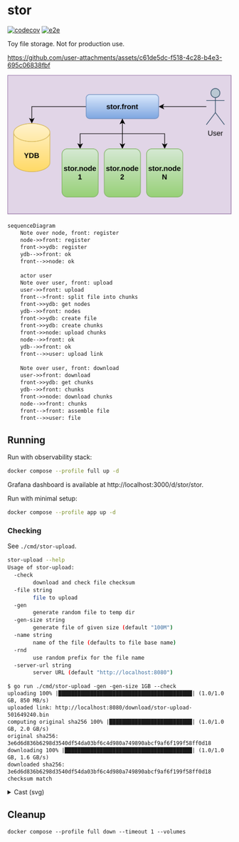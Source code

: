 # stor

[![codecov](https://codecov.io/gh/ernado/stor/graph/badge.svg?token=ULW7VAOOSP)](https://codecov.io/gh/ernado/stor)
[![e2e](https://github.com/ernado/stor/actions/workflows/e2e.yml/badge.svg)](https://github.com/ernado/stor/actions/workflows/e2e.yml)

Toy file storage. Not for production use.

https://github.com/user-attachments/assets/c61de5dc-f518-4c28-b4e3-695c06838fbf

![stor.svg](stor.svg)

```mermaid
sequenceDiagram
    Note over node, front: register
    node->>front: register
    front->>ydb: register
    ydb-->>front: ok
    front-->>node: ok

    actor user
    Note over user, front: upload
    user->>front: upload
    front-->front: split file into chunks
    front->>ydb: get nodes
    ydb-->>front: nodes
    front->>ydb: create file
    front->>ydb: create chunks
    front->>node: upload chunks
    node-->>front: ok
    ydb-->>front: ok
    front-->>user: upload link

    Note over user, front: download
    user->>front: download
    front->>ydb: get chunks
    ydb-->>front: chunks
    front->>node: download chunks
    node-->>front: chunks
    front-->front: assemble file
    front-->>user: file
```

## Running

Run with observability stack:

```bash
docker compose --profile full up -d
```

Grafana dashboard is available at http://localhost:3000/d/stor/stor.

Run with minimal setup:
```bash
docker compose --profile app up -d
```

### Checking

See `./cmd/stor-upload`.

```bash
stor-upload --help
Usage of stor-upload:
  -check
    	download and check file checksum
  -file string
    	file to upload
  -gen
    	generate random file to temp dir
  -gen-size string
    	generate file of given size (default "100M")
  -name string
    	name of the file (defaults to file base name)
  -rnd
    	use random prefix for the file name
  -server-url string
    	server URL (default "http://localhost:8080")
```

```console
$ go run ./cmd/stor-upload -gen -gen-size 1GB --check
uploading 100% |██████████████████████████████████████████| (1.0/1.0 GB, 850 MB/s)
uploaded link: http://localhost:8080/download/stor-upload-501649240.bin
computing original sha256 100% |██████████████████████████| (1.0/1.0 GB, 2.0 GB/s)
original sha256: 3e6d6d836b6298d3540df54da03bf6c4d980a749890abcf9af6f199f58ff0d18
downloading 100% |████████████████████████████████████████| (1.0/1.0 GB, 1.6 GB/s)
downloaded sha256: 3e6d6d836b6298d3540df54da03bf6c4d980a749890abcf9af6f199f58ff0d18
checksum match
```

<details>
  <summary>Cast (svg) </summary>

![cast.svg](cast.svg)

</details>

## Cleanup

```
docker compose --profile full down --timeout 1 --volumes
```
